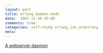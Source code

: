 ```yaml
---
layout: post
title: erlang daemon mode
date:  2007-11-30 05:08
comments: true
categories: self-study erlang joe_armstrong
meta: 
---
```

[A webserver daemon](http://www.sics.se/~joe/tutorials/web_server/web_server.html)

